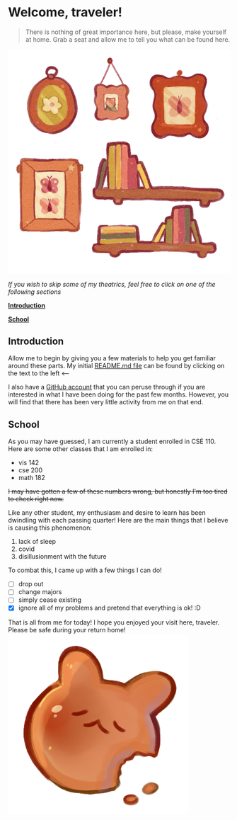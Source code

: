 # Welcome, traveler!
>There is nothing of great importance here, but please, make yourself at home. Grab a seat and allow me to tell you what can be found here.

![A bookshelf](bookshelf.png)

*If you wish to skip some of my theatrics, feel free to click on one of the following sections*

**[Introduction](#introduction)**

**[School](#school)**

## Introduction
Allow me to begin by giving you a few materials to help you get familiar around these parts. 
My initial [README.md file](README.md) can be found by clicking on the text to the left <--

I also have a [GitHub account](https://github.com/Froggerson) that you can peruse through if you are interested in what I have been doing for the past few months. However, you will find that there has been very little activity from me on that end.

## School
As you may have guessed, I am currently a student enrolled in CSE 110. Here are some other classes that I am enrolled in:
- vis 142
- cse 200
- math 182

~~I may have gotten a few of these numbers wrong, but honestly I'm too tired to check right now.~~

Like any other student, my enthusiasm and desire to learn has been dwindling with each passing quarter! Here are the main things that I believe is causing this phenomenon:
1. lack of sleep
2. covid
3. disillusionment with the future


To combat this, I came up with a few things I can do!
- [ ] drop out
- [ ] change majors
- [ ] simply cease existing
- [x] ignore all of my problems and pretend that everything is ok! :D

That is all from me for today!
I hope you enjoyed your visit here, traveler. Please be safe during your return home!
![A rabbit bread](rabbit.png)



